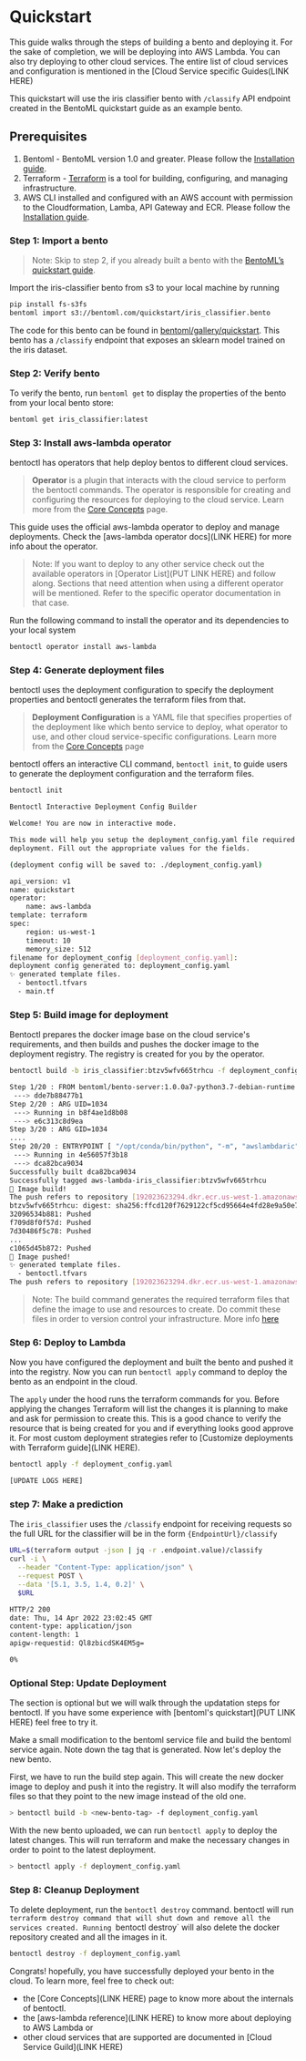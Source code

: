 # Quickstart

This guide walks through the steps of building a bento and deploying it. For the sake of completion, we will be deploying into AWS Lambda. You can also try deploying to other cloud services. The entire list of cloud services and configuration is mentioned in the [Cloud Service specific Guides(LINK HERE)

This quickstart will use the iris classifier bento with `/classify` API endpoint created in the BentoML quickstart guide as an example bento.

## Prerequisites

1. Bentoml - BentoML version 1.0 and greater. Please follow the [Installation guide](https://docs.bentoml.org/en/latest/quickstart.html#installation).
2. Terraform - [Terraform](https://www.terraform.io/) is a tool for building, configuring, and managing infrastructure.
3. AWS CLI installed and configured with an AWS account with permission to the Cloudformation, Lamba, API Gateway and ECR. Please follow the [Installation guide](https://docs.aws.amazon.com/cli/latest/userguide/getting-started-install.html).

### Step 1: Import a bento

> Note: Skip to step 2, if you already built a bento with the [BentoML’s quickstart guide](https://docs.bentoml.org/en/latest/quickstart.html).

Import the iris-classifier bento from s3 to your local machine by running
```bash
pip install fs-s3fs
bentoml import s3://bentoml.com/quickstart/iris_classifier.bento
```
The code for this bento can be found in [bentoml/gallery/quickstart](https://github.com/bentoml/gallery/tree/main/quickstart). This bento has a `/classify` endpoint that exposes an sklearn model trained on the iris dataset.

### Step 2: Verify bento

To verify the bento, run `bentoml get` to display the properties of the bento from your local bento store:

```bash
bentoml get iris_classifier:latest
```

### Step 3: Install aws-lambda operator

bentoctl has operators that help deploy bentos to different cloud services.

> **Operator** is a plugin that interacts with the cloud service to perform the bentoctl commands. The operator is responsible for creating and configuring the resources for deploying to the cloud service. Learn more from the [Core Concepts](./core-concepts.md#operators) page.

This guide uses the official aws-lambda operator to deploy and manage deployments. Check the [aws-lambda operator docs](LINK HERE) for more info about the operator. 

> Note: If you want to deploy to any other service check out the available operators in [Operator List](PUT LINK HERE) and follow along. Sections that need attention when using a different operator will be mentioned. Refer to the specific operator documentation in that case.

Run the following command to install the operator and its dependencies to your local system

```bash
bentoctl operator install aws-lambda
```

### Step 4: Generate deployment files

bentoctl uses the deployment configuration to specify the deployment properties and bentoctl generates the terraform files from that.

> **Deployment Configuration** is a YAML file that specifies properties of the deployment like which bento service to deploy, what operator to use, and other cloud service-specific configurations. Learn more from the [Core Concepts](./core-concepts.md#deployment-configuration) page

bentoctl offers an interactive CLI command, `bentoctl init`, to guide users to generate the deployment configuration and the terraform files.

```bash
bentoctl init

Bentoctl Interactive Deployment Config Builder

Welcome! You are now in interactive mode.

This mode will help you setup the deployment_config.yaml file required for
deployment. Fill out the appropriate values for the fields.

(deployment config will be saved to: ./deployment_config.yaml)

api_version: v1
name: quickstart
operator:
    name: aws-lambda
template: terraform
spec:
    region: us-west-1
    timeout: 10
    memory_size: 512
filename for deployment_config [deployment_config.yaml]:
deployment config generated to: deployment_config.yaml
✨ generated template files.
  - bentoctl.tfvars
  - main.tf
```

### Step 5: Build image for deployment

Bentoctl prepares the docker image base on the cloud service's requirements, and then builds and pushes the docker image to the deployment registry. The registry is created for you by the operator.

```bash
bentoctl build -b iris_classifier:btzv5wfv665trhcu -f deployment_config.yaml

Step 1/20 : FROM bentoml/bento-server:1.0.0a7-python3.7-debian-runtime
 ---> dde7b88477b1
Step 2/20 : ARG UID=1034
 ---> Running in b8f4ae1d8b08
 ---> e6c313c8d9ea
Step 3/20 : ARG GID=1034
....
Step 20/20 : ENTRYPOINT [ "/opt/conda/bin/python", "-m", "awslambdaric" ]
 ---> Running in 4e56057f3b18
 ---> dca82bca9034
Successfully built dca82bca9034
Successfully tagged aws-lambda-iris_classifier:btzv5wfv665trhcu
🔨 Image build!
The push refers to repository [192023623294.dkr.ecr.us-west-1.amazonaws.com/quickstart]
btzv5wfv665trhcu: digest: sha256:ffcd120f7629122cf5cd95664e4fd28e9a50e799be7bb23f0b5b03f14ca5c672 size: 3253
32096534b881: Pushed
f709d8f0f57d: Pushed
7d30486f5c78: Pushed
...
c1065d45b872: Pushed
🚀 Image pushed!
✨ generated template files.
  - bentoctl.tfvars
The push refers to repository [192023623294.dkr.ecr.us-west-1.amazonaws.com/quickstart]
``` 

> Note: The build command generates the required terraform files that define the image to use and resources to create. Do commit these files in order to version control your infrastructure. More info [here](https://www.hashicorp.com/blog/version-controlled-infrastructure-with-github-and-terraform)

### Step 6: Deploy to Lambda

Now you have configured the deployment and built the bento and pushed it into the registry. Now you can run `bentoctl apply` command to deploy the bento as an endpoint in the cloud. 

The `apply` under the hood runs the terraform commands for you. Before applying the changes Terraform will list the changes it is planning to make and ask for permission to create this. This is a good chance to verify the resource that is being created for you and if everything looks good approve it. For most custom deployment strategies refer to [Customize deployments with Terraform guide](LINK HERE). 

```bash
bentoctl apply -f deployment_config.yaml

[UPDATE LOGS HERE]
```

### step 7: Make a prediction

The `iris_classifier` uses the `/classify` endpoint for receiving requests so the full URL for the classifier will be in the form `{EndpointUrl}/classify`

```bash
URL=$(terraform output -json | jq -r .endpoint.value)/classify
curl -i \
  --header "Content-Type: application/json" \
  --request POST \
  --data '[5.1, 3.5, 1.4, 0.2]' \
  $URL

HTTP/2 200
date: Thu, 14 Apr 2022 23:02:45 GMT
content-type: application/json
content-length: 1
apigw-requestid: Ql8zbicdSK4EM5g=

0%
```
### Optional Step: Update Deployment

The section is optional but we will walk through the updatation steps for bentoctl. If you have some experience with [bentoml's quickstart](PUT LINK HERE) feel free to try it. 

Make a small modification to the bentoml service file and build the bentoml service again. Note down the tag that is generated. Now let's deploy the new bento.

First, we have to run the build step again. This will create the new docker image to deploy and push it into the registry. It will also modify the terraform files so that they point to the new image instead of the old one.
```bash
> bentoctl build -b <new-bento-tag> -f deployment_config.yaml
```

With the new bento uploaded, we can run `bentoctl apply` to deploy the latest changes. This will run terraform and make the necessary changes in order to point to the latest deployment. 
```bash
> bentoctl apply -f deployment_config.yaml
```

### Step 8: Cleanup Deployment

To delete deployment, run the `bentoctl destroy` command. bentoctl will run `terraform destroy command that will shut down and remove all the services created. Running `bentoctl destroy` will also delete the docker repository created and all the images in it.

```bash
bentoctl destroy -f deployment_config.yaml
```

Congrats! hopefully, you have successfully deployed your bento in the cloud. To learn more, feel free to check out: 
- the [Core Concepts](LINK HERE) page to know more about the internals of bentoctl. 
- the [aws-lambda reference](LINK HERE) to know more about deploying to AWS Lambda or 
- other cloud services that are supported are documented in [Cloud Service Guild](LINK HERE)
